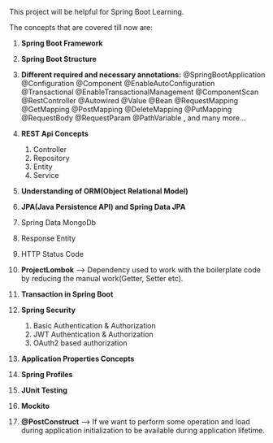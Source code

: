 This project will be helpful for Spring Boot Learning.

The concepts that are covered till now are:
1. **Spring Boot Framework**
2. **Spring Boot Structure**
3. **Different required and necessary annotations:**
    @SpringBootApplication
    @Configuration
    @Component
    @EnableAutoConfiguration
    @Transactional
    @EnableTransactionalManagement
    @ComponentScan
    @RestController
    @Autowired
    @Value
    @Bean
    @RequestMapping
    @GetMapping
    @PostMapping
    @DeleteMapping
    @PutMapping
    @RequestBody
    @RequestParam
    @PathVariable , and many more...
   

5. **REST Api Concepts**
   1. Controller
   2. Repository
   3. Entity
   4. Service
6. **Understanding of ORM(Object Relational Model)**
7. **JPA(Java Persistence API) and Spring Data JPA**
8. Spring Data MongoDb
9. Response Entity
10. HTTP Status Code
11. **ProjectLombok** --> Dependency used to work with the boilerplate code by reducing the manual work(Getter, Setter etc).
12. **Transaction in Spring Boot**
13. **Spring Security**
    1. Basic Authentication & Authorization
    2. JWT Authentication & Authorization
    3. OAuth2 based authorization
14. **Application Properties Concepts**
15. **Spring Profiles**
16. **JUnit Testing**
17. **Mockito**
18. **@PostConstruct** --> If we want to perform some operation and load during application initialization to be available during application lifetime.
  
